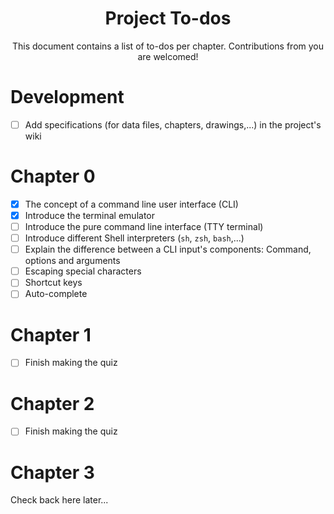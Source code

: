 <h1 align="center">Project To-dos</h1>

<p align="center">
    This document contains a list of to-dos per chapter. Contributions from you
    are welcomed!
</p>

Development
===========

- [ ] Add specifications (for data files, chapters, drawings,...) in the project's wiki

Chapter 0
=========

- [x] The concept of a command line user interface (CLI)
- [x] Introduce the terminal emulator
- [ ] Introduce the pure command line interface (TTY terminal)
- [ ] Introduce different Shell interpreters (`sh`, `zsh`, `bash`,...)
- [ ] Explain the difference between a CLI input's components: Command, options
and arguments
- [ ] Escaping special characters
- [ ] Shortcut keys
- [ ] Auto-complete

Chapter 1
=========

- [ ] Finish making the quiz

Chapter 2
=========

- [ ] Finish making the quiz

Chapter 3
=========

Check back here later...
